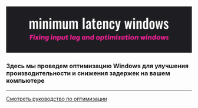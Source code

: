 ![Windows 10 Latency Optimization](https://github.com/uzyanbaev/minimum-latency-windows/blob/main/screenshots/main.png)

###  Здесь мы проведем оптимизацию Windows для улучшения производительности и снижения задержек на вашем компьютере

<hr>

[Смотреть руководство по оптимизации](https://github.com/uzyanbaev/minimum-latency-windows/blob/main/content/readme.md)
